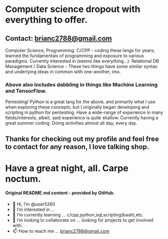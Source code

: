 # Computer science dropout with everything to offer. #
## Contact: brianc2788@gmail.com ##
Computer Science, Programming. C/CPP - coding these langs for years; learned the fundamentals of programming and exposure to various paradigms.
Currently interested in (seems like everything...):
Relational DB Management / Data Science - These two things have some similar syntax and underlying ideas in common with one-another, imo.
### Above also includes dabbling in things like Machine Learning and TensorFlow. ###
Pentesting! Python is a great lang for the above, and primarily what I use when exploring these concepts,
but I originally began developing and scripting in python for pentesting.
Have a wide-range of experience in many fields/interests, albeit, said experience is quite shallow.
Currently having a great summer coding. Doing activities almost all day, every day.
## Thanks for checking out my profile and feel free to contact for any reason, I love talking shop. ##
# Have a great night, all. Carpe noctum. #
<!--- I dnt knw wht i am doing --->

#### Original README.md content - provided by GitHub. ####
- 👋 Hi, I’m @user5260
- 👀 I’m interested in ...
- 🌱 I’m currently learning ... c/cpp,python,sql,scripting(bash),etc.
- 💞️ I’m looking to collaborate on ... looking for projects to get involved with.
- 📫 How to reach me ... brianc2788@gmail.com
<!---
user5260/user5260 is a ✨ special ✨ repository because its `README.md` (this file) appears on your GitHub profile.
You can click the Preview link to take a look at your changes.
--->
